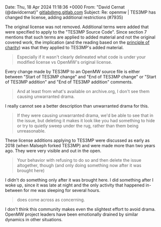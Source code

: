 Date: Thu, 18 Apr 2024 11:18:36 +0000
From: "David Cernat (@davidcernat)" <gitlab@mg.gitlab.com>
Subject: Re: openmw | TES3MP has changed the license, adding additional
 restrictions (#7935)

The original license was not removed. Additional terms were added that were
specified to apply to the "TES3MP Source Code". Since section 7 mentions that
such terms are applied to added material and not the original covered work,
the implication (and the reading based on the [principle of
charity](https://en.wikipedia.org/wiki/Principle_of_charity)) was that they
applied to TES3MP's added material.

> Especially if it wasn't clearly delineated what code is under your modified
> license vs OpenMW's original license.

Every change made by TES3MP to an OpenMW source file is either between "Start
of TES3MP change" and "End of TES3MP change" or "Start of TES3MP addition" and
"End of TES3MP addition" comments.

> And at least from what's available on archive.org, I don't see them causing
> unwarranted drama.

I really cannot see a better description than unwarranted drama for this.

> If they were causing unwarranted drama, we'd be able to see that in the
> issue, but deleting it makes it look like you had something to hide or try
> to quietly sweep under the rug, rather than them being unreasonable.

These license additions applying to TES3MP were discussed as early as 2018
(when Malseph forked TES3MP) and were made more than two years ago. They were
very visible and out in the open.

> Your behavior with refusing to do so and then delete the issue altogether,
> though (and only doing something now after it was brought here)

I didn't do something only after it was brought here. I did something after I
woke up, since it was late at night and the only activity that happened
in-between for me was sleeping for several hours.

> does come across as concerning.

I don't think this community makes even the slightest effort to avoid
drama. OpenMW project leaders have been emotionally drained by similar
dynamics in other situations.
